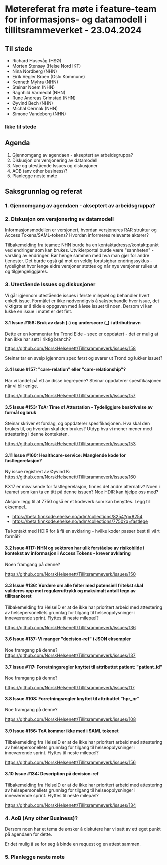 # Møtereferat fra møte i feature-team for informasjons- og datamodell i tillitsrammeverket - 23.04.2024

## Til stede

- Richard Husevåg (HSØ)
- Morten Stensøy (Helse Nord IKT)
- Nina Nordberg (NHN)
- Eirik Vegler Broen (Oslo Kommune)
- Kenneth Myhra (NHN)
- Steinar Noem (NHN)
- Ragnhild Varmedal (NHN)
- Rune Andreas Grimstad (NHN)
- Øyvind Bech (NHN)
- Michal Cermak (NHN)
- Simone Vandeberg (NHN)

### Ikke til stede


## Agenda

1. Gjennomgang av agendaen - akseptert av arbeidsgruppa?
2. Diskusjon om versjonering av datamodell
3. Nye og utestående Issues og diskusjoner
4. AOB (any other business)?
5. Planlegge neste møte

## Saksgrunnlag og referat

### 1. Gjennomgang av agendaen - akseptert av arbeidsgruppa?

### 2. Diskusjon om versjonering av datamodell
Informasjonsmodellen er versjonert, hvordan versjoneres RAR struktur og Access Tokens/SAML-tokens?
Hvordan informeres relevante aktører?

Tilbakemelding fra teamet: NHN burde ha en kontaktadresse/kontaktpunkt ved endringer som kan brukes. Utviklerportal burde være "sannheten" - varsling av endringer. Bør henge sammen med hva man gjør for andre tjenester.
Det burde også gå mot en veldig forutsigbar endringssyklus - tydelighet hvor lenge eldre versjoner støttes og når nye versjoner rulles ut og tilgjengeliggjøres.

### 3. Utestående Issues og diskusjoner

Vi går igjennom utestående issues i første milepæl og behandler hvert enkelt issue.
Formålet er ikke nødvendigvis å saksbehandle hver issue, det viktigste er å tildele oppgaven med å løse issuet til noen. Dersom vi kan lukke en issue i møtet er det fint.

#### 3.1 Issue #158: Bruk av dash (-) og underscore (_) i attributtnavn

Dette er en kommentar fra Trond Elde - spec er oppdatert - det er mulig at han ikke har sett i riktig branch?

https://github.com/NorskHelsenett/Tillitsrammeverk/issues/158

Steinar tar en sveip igjennom spec først og svarer ut Trond og lukker issuet?

#### 3.4 Issue #157: "care-relation" eller "care-relationship"?

Har vi landet på ett av disse begrepene?
Steinar oppdaterer spesifikasjonen når vi blir enige.

https://github.com/NorskHelsenett/Tillitsrammeverk/issues/157

#### 3.5 Issue #153: ToA: Time of Attestation - Tydeliggjøre beskrivelse av formål og bruk

Steinar skriver et forslag, og oppdaterer spesifikasjonen.
Hva skal den brukes til, og hvordan skal den brukes?
Utdyp hva vi mener mener med attestering i denne konteksten.

https://github.com/NorskHelsenett/Tillitsrammeverk/issues/153

#### 3.11 Issue #160: Healthcare-service: Manglende kode for fastlegerelasjon?

Ny issue registrert av Øyvind K:
https://github.com/NorskHelsenett/Tillitsrammeverk/issues/160

KX17 er misvisende for fastlegerelasjon, finnes det andre alternativ?
Noen i teamet som kan ta en titt på denne issuen? Noe HDIR kan hjelpe oss med?

Aksjon: legg til at 7750 også er et kodeverk som kan benyttes. Legg til eksempel..

* https://beta.finnkode.ehelse.no/adm/collections/8254?q=8254
* https://beta.finnkode.ehelse.no/adm/collections/7750?q=fastlege

Ta kontakt med HDIR for å få en avklaring - hvilke koder passer best til vårt formål?

#### 3.2 Issue #117: NHN og sektoren har ulik forståelse av risikobilde i kontekst av informasjon i Access Tokens - krever avklaring

Noen framgang på denne?

https://github.com/NorskHelsenett/Tillitsrammeverk/issues/150

#### 3.3 Issue #136: Vurdere om alle felter med potensiell fritekst skal valideres opp mot regulæruttrykk og maksimalt antall tegn av tillitsankeret

Tilbakemelding fra HelseID er at de ikke har prioritert arbeid med attestering av helsepersonellets grunnlag for tilgang til helseopplysninger i inneværende sprint. Flyttes til neste milepæl?

https://github.com/NorskHelsenett/Tillitsrammeverk/issues/136


#### 3.6 Issue #137: Vi manger "decision-ref" i JSON eksempler

Noe framgang på denne?
https://github.com/NorskHelsenett/Tillitsrammeverk/issues/137

#### 3.7 Issue #117: Forretningsregler knyttet til attributtet patient: "patient_id"

Noe framgang på denne?

https://github.com/NorskHelsenett/Tillitsrammeverk/issues/117

#### 3.8 Issue #108: Forretningsregler knyttet til attributtet "hpr_nr"

Noe framgang på denne?

https://github.com/NorskHelsenett/Tillitsrammeverk/issues/108

#### 3.9 Issue #156: ToA kommer ikke med i SAML tokenet

Tilbakemelding fra HelseID er at de ikke har prioritert arbeid med attestering av helsepersonellets grunnlag for tilgang til helseopplysninger i inneværende sprint. Flyttes til neste milepæl?

https://github.com/NorskHelsenett/Tillitsrammeverk/issues/156

#### 3.10 Issue #134: Description på decision-ref

Tilbakemelding fra HelseID er at de ikke har prioritert arbeid med attestering av helsepersonellets grunnlag for tilgang til helseopplysninger i inneværende sprint. Flyttes til neste milepæl?

https://github.com/NorskHelsenett/Tillitsrammeverk/issues/134


### 4. AoB (Any other Business)?

Dersom noen har et tema de ønsker å diskutere har vi satt av ett eget punkt på agendaen for dette.

Er det mulig å se for seg å binde en request og en attest sammen.

### 5. Planlegge neste møte
